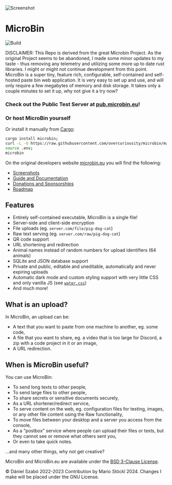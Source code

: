 
![Screenshot](.github/index.png)

# MicroBin

![Build](https://github.com/overcuriousity/microbin/actions/workflows/rust.yml/badge.svg)

DISCLAIMER: This Repo is derived from the great Microbin Project. As the original Project seems to be abandoned, I made some minor updates to my taste - thus removing any telemetry and utilizing some more up to date rust libraries. I might or might not continue development from this point.
MicroBin is a super tiny, feature rich, configurable, self-contained and self-hosted paste bin web application. It is very easy to set up and use, and will only require a few megabytes of memory and disk storage. It takes only a couple minutes to set it up, why not give it a try now?

### Check out the Public Test Server at [pub.microbin.eu](https://pub.microbin.eu)!

### Or host MicroBin yourself


Or install it manually from [Cargo](https://crates.io/crates/microbin):

```bash
cargo install microbin;
curl -L -O https://raw.githubusercontent.com/overcuriousity/microbin/master/.env;
source .env;
microbin
```

On the original developers website [microbin.eu](https://microbin.eu) you will find the following:

- [Screenshots](https://microbin.eu/screenshots/)
- [Guide and Documentation](https://microbin.eu/docs/intro)
- [Donations and Sponsorships](https://microbin.eu/sponsorship)
- [Roadmap](https://microbin.eu/roadmap)

## Features

- Entirely self-contained executable, MicroBin is a single file!
- Server-side and client-side encryption
- File uploads (eg. `server.com/file/pig-dog-cat`)
- Raw text serving (eg. `server.com/raw/pig-dog-cat`)
- QR code support
- URL shortening and redirection
- Animal names instead of random numbers for upload identifiers (64 animals)
- SQLite and JSON database support
- Private and public, editable and uneditable, automatically and never expiring uploads
- Automatic dark mode and custom styling support with very little CSS and only vanilla JS (see [`water.css`](https://github.com/kognise/water.css))
- And much more!

## What is an upload?

In MicroBin, an upload can be:

- A text that you want to paste from one machine to another, eg. some code,
- A file that you want to share, eg. a video that is too large for Discord, a zip with a code project in it or an image,
- A URL redirection.

## When is MicroBin useful?

You can use MicroBin:

- To send long texts to other people,
- To send large files to other people,
- To share secrets or sensitive documents securely,
- As a URL shortener/redirect service,
- To serve content on the web, eg. configuration files for testing, images, or any other file content using the Raw functionality,
- To move files between your desktop and a server you access from the console,
- As a "postbox" service where people can upload their files or texts, but they cannot see or remove what others sent you,
- Or even to take quick notes.

...and many other things, why not get creative?

MicroBin and MicroBin.eu are available under the [BSD 3-Clause License](LICENSE).

© Dániel Szabó 2022-2023
Contribution by Mario Stöckl 2024. Changes I make will be placed under the GNU License.
